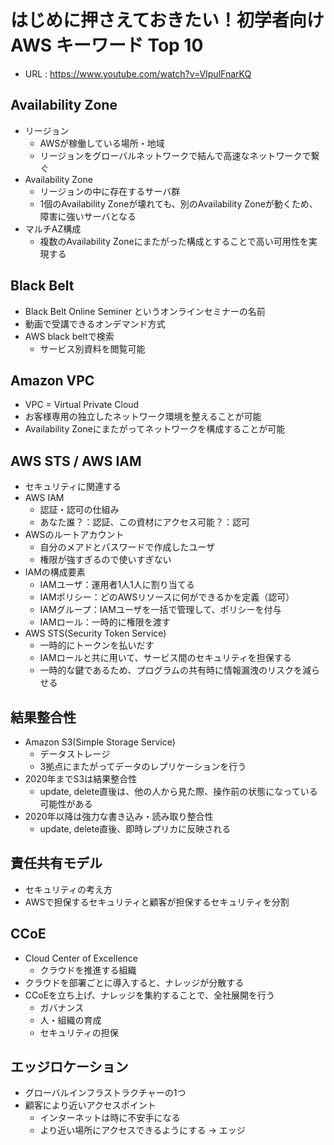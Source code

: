 # はじめに押さえておきたい！初学者向け AWS キーワード Top 10
- URL : https://www.youtube.com/watch?v=VIpulFnarKQ

## Availability Zone
- リージョン
  - AWSが稼働している場所・地域
  - リージョンをグローバルネットワークで結んで高速なネットワークで繋ぐ
- Availability Zone
  - リージョンの中に存在するサーバ群
  - 1個のAvailability Zoneが壊れても、別のAvailability Zoneが動くため、障害に強いサーバとなる
- マルチAZ構成
  - 複数のAvailability Zoneにまたがった構成とすることで高い可用性を実現する

## Black Belt
- Black Belt Online Seminer というオンラインセミナーの名前
- 動画で受講できるオンデマンド方式
- AWS black beltで検索
  - サービス別資料を閲覧可能

## Amazon VPC
- VPC = Virtual Private Cloud
- お客様専用の独立したネットワーク環境を整えることが可能
- Availability Zoneにまたがってネットワークを構成することが可能

## AWS STS / AWS IAM
- セキュリティに関連する
- AWS IAM
  - 認証・認可の仕組み
  - あなた誰？：認証、この資材にアクセス可能？：認可
- AWSのルートアカウント
  - 自分のメアドとパスワードで作成したユーザ
  - 権限が強すぎるので使いすぎない
- IAMの構成要素
  - IAMユーザ：運用者1人1人に割り当てる
  - IAMポリシー：どのAWSリソースに何ができるかを定義（認可）
  - IAMグループ：IAMユーザを一括で管理して、ポリシーを付与
  - IAMロール：一時的に権限を渡す
- AWS STS(Security Token Service)
  - 一時的にトークンを払いだす
  - IAMロールと共に用いて、サービス間のセキュリティを担保する
  - 一時的な鍵であるため、プログラムの共有時に情報漏洩のリスクを減らせる

## 結果整合性
- Amazon S3(Simple Storage Service)
  - データストレージ
  - 3拠点にまたがってデータのレプリケーションを行う
- 2020年までS3は結果整合性
  - update, delete直後は、他の人から見た際、操作前の状態になっている可能性がある
- 2020年以降は強力な書き込み・読み取り整合性
  - update, delete直後、即時レプリカに反映される

## 責任共有モデル
- セキュリティの考え方
- AWSで担保するセキュリティと顧客が担保するセキュリティを分割

## CCoE
- Cloud Center of Excellence
  - クラウドを推進する組織
- クラウドを部署ごとに導入すると、ナレッジが分散する
- CCoEを立ち上げ、ナレッジを集約することで、全社展開を行う
  - ガバナンス
  - 人・組織の育成
  - セキュリティの担保

## エッジロケーション
- グローバルインフラストラクチャーの1つ
- 顧客により近いアクセスポイント
  - インターネットは時に不安手になる
  - より近い場所にアクセスできるようにする → エッジ

